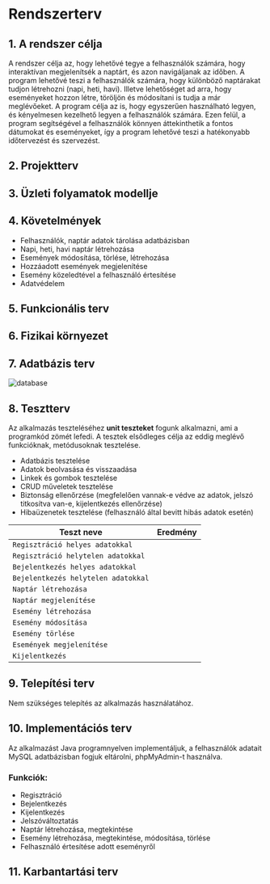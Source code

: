 # Rendszerterv

## 1. A rendszer célja
A rendszer célja az, hogy lehetővé tegye a felhasználók számára, hogy interaktívan megjelenítsék a naptárt, és azon navigáljanak az időben. A program lehetővé    teszi a felhasználók számára, hogy különböző naptárakat tudjon létrehozni (napi, heti, havi). Illetve lehetőséget ad arra, hogy eseményeket hozzon létre, töröljön és módosítani is tudja a már meglévőeket.
A program célja az is, hogy egyszerűen használható legyen, és kényelmesen kezelhető legyen a felhasználók számára. Ezen felül, a program segítségével a felhasználók könnyen áttekinthetik a fontos dátumokat és eseményeket, így a program lehetővé teszi a hatékonyabb időtervezést és szervezést.

## 2. Projektterv

## 3. Üzleti folyamatok modellje

## 4. Követelmények
 - Felhasználók, naptár adatok tárolása adatbázisban
 - Napi, heti, havi naptár létrehozása
 - Események módosítása, törlése, létrehozása
 - Hozzáadott események megjelenítése
 - Esemény közeledtével a felhasználó értesítése
 - Adatvédelem

## 5. Funkcionális terv 

## 6. Fizikai környezet

## 7. Adatbázis terv

![database](https://github.com/balintnyirfa/progtech-gyak-beadando/assets/99401028/802f1634-d952-4dbf-8b3f-fad17e4e0a81)

## 8. Tesztterv 
Az alkalmazás teszteléséhez **unit teszteket** fogunk alkalmazni, ami a programkód zömét lefedi. 
A tesztek elsődleges célja az eddig meglévő funkcióknak, metódusoknak tesztelése.

- Adatbázis tesztelése
- Adatok beolvasása és visszaadása
- Linkek és gombok tesztelése
- CRUD műveletek tesztelése
- Biztonság ellenőrzése (megfelelően vannak-e védve az adatok, jelszó titkosítva van-e, kijelentkezés ellenőrzése)
- Hibaüzenetek tesztelése (felhasználó által bevitt hibás adatok esetén)


| Teszt neve                          | Eredmény       |
|-------------------------------------|----------------|
| `Regisztráció helyes adatokkal`     |                |
| `Regisztráció helytelen adatokkal`  |                |
| `Bejelentkezés helyes adatokkal`    |                |
| `Bejelentkezés helytelen adatokkal` |                |
| `Naptár létrehozása`                |                |
| `Naptár megjelenítése`              |                |
| `Esemény létrehozása`               |                |
| `Esemény módosítása`                |                |
| `Esemény törlése`                   |                |
| `Események megjelenítése`           |                |
| `Kijelentkezés`                     |                |

## 9. Telepítési terv
Nem szükséges telepítés az alkalmazás használatához.

## 10. Implementációs terv
Az alkalmazást Java programnyelven implementáljuk, a felhasználók adatait MySQL adatbázisban fogjuk eltárolni, phpMyAdmin-t használva.

### Funkciók:

- Regisztráció
- Bejelentkezés
- Kijelentkezés
- Jelszóváltoztatás
- Naptár létrehozása, megtekintése
- Esemény létrehozása, megtekintése, módosítása, törlése
- Felhasználó értesítése adott eseményről

## 11. Karbantartási terv
